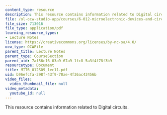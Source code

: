 ```yaml
---
content_type: resource
description: This resource contains information related to Digital circuits.
file: /ol-ocw-studio-app/courses/6-012-microelectronic-devices-and-circuits-spring-2009/b96efcfa398f43f970ae4f36ac43456b_MIT6_012S09_lec11.pdf
file_size: 713016
file_type: application/pdf
learning_resource_types:
- Lecture Notes
license: https://creativecommons.org/licenses/by-nc-sa/4.0/
ocw_type: OCWFile
parent_title: Lecture Notes
parent_type: CourseSection
parent_uid: 7af56c16-03a9-67a9-1fc8-5a3f4f78f3b9
resourcetype: Document
title: MIT6_012S09_lec11.pdf
uid: b96efcfa-398f-43f9-70ae-4f36ac43456b
video_files:
  video_thumbnail_file: null
video_metadata:
  youtube_id: null
---
```

This resource contains information related to Digital circuits.